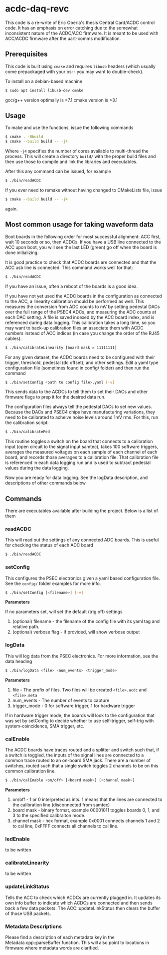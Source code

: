 # acdc-daq-revc
This code is a re-write of Eric Oberla's thesis Central Card/ACDC control code. It has an emphasis on error catching due to the somewhat inconsistent nature of the ACDC/ACC firmware. It is meant to be used with ACC/ACDC firmware after the uart-comms modification. 

## Prerequisites
This code is built using `cmake` and requires `libusb` headers (which usually come prepackaged with your os-- you may want to double-check).

To install on a debian-based machine

```bash
$ sudo apt install libusb-dev cmake
```

gcc/g++ version optimally is >7.1 
cmake version is >3.1

## Usage

To make and use the functions, issue the following commands
```bash
$ cmake . -Bbuild
$ cmake --build build -- -j4
```

Where `-j4` specifies the number of cores available to multi-thread the process. This will create a directory `build/` 
with the proper build files and then use those to compile and link the libraries and executables.

After this any command can be issued, for example

```bash
$ ./bin/readACDC
```

If you ever need to remake without having changed to CMakeLists file, issue
```bash
$ cmake --build build -- -j4
```
again.

## Most common usage for taking waveform data

Boot boards in the following order for most successful alignment:
ACC first, wait 10 seconds or so, then ACDCs. If you have a USB line
connected to the ACC upon boot, you will see the last LED (green) go
off when the board is done initializing. 

It is good practice to check that ACDC boards are connected
and that the ACC usb line is connected. This command works well for that:
```bash
$ ./bin/readACDC
```

If you have an issue, often a reboot of the boards is a good idea. 

If you have not yet used the ACDC boards in the configuration as connected
to the ACC, a linearity calibration should be performed as well. This measures
the conversion from ADC counts to mV by setting pedestal DACs over the full range
of the PSEC4 ADCs, and measuring the ADC counts at each DAC setting. A file is saved
indexed by the ACC board index, and is referenced during data logging. This calibration
takes a long time, so you may want to back-up calibration files an associate them with
ACDC numbers instead of ACC indices (in case you change the order of the RJ45 cables). 

```bash
$ ./bin/calibrateLinearity [board mask = 11111111]
```

For any given dataset, the ACDC boards need to be configured with
their trigger, threshold, pedestal (dc offset), and other settings. 
Edit a yaml type configuration file (sometimes found in config/ folder)
and then run the command

```bash
$ ./bin/setConfig <path to config file>.yaml [-v]
```

This sends data to the ACDCs to tell them to set their DACs and other
firmware flags to prep it for the desired data run. 

The configuration files always tell the pedestal DACs to set new values. 
Because the DACs and PSEC4 chips have manufacturing variations, they
need to be calibrated to acheive noise levels around 1mV rms. For this, run
the calibration script:

```bash
$ ./bin/calibratePed
```

This routine toggles a switch on the board that connects to a calibration
input (open circuit to the signal input samtec), takes 100 software triggers,
averages the measured voltages on each sample of each channel of each board, 
and records those averages to a calibration file. That calibration file
is referenced in each data logging run and is used to subtract pedestal values
during the data logging. 

Now you are ready for data logging. See the logData description, and descriptions
of other commands below. 

## Commands

There are executables available after building the project. Below is a list of them

### readACDC
This will read out the settings of any connected ADC boards. This is useful for checking the status of each ADC board
```bash
$ ./bin/readACDC
```

### setConfig
This configures the PSEC electronics given a yaml based configuration file. 
See the `config/` folder examples for more info.

```bash
$ ./bin/setConfig [<filename>] [-v] 
```

**Parameters**

If no parameters set, will set the default (trig off) settings 

1. (optional) filename - the filename of the config file with its yaml tag and relative path. 
2. (optional) verbose flag - if provided, will show verbose output

### logData
This will log data from the PSEC electronics. For more information, see the data heading
```bash
$ ./bin/logData <file> <num_events> <trigger_mode>
```
**Parameters**
1. file - The prefix of files. Two files will be created `<file>.acdc` and `<file>.meta`
2. num_events - The number of events to capture
3. trigger_mode - 0 for software trigger, 1 for hardware trigger

If in hardware trigger mode, the boards will look to the configuration that was set by
setConfig to decide whether to use self-trigger, self-trig with system-coincidence, SMA
trigger, etc. 

### calEnable
The ACDC boards have traces routed and a splitter and switch such that, 
if a switch is toggled, the inputs of the signal lines are connected to 
a common trace routed to an on-board SMA jack. There are a number of switches, 
routed such that a single switch toggles 2 channels to be on this common calibration line. 

```bash
$ ./bin/calEnable <on/off> [<board mask>] [<channel mask>]
```
**Parameters**
1. on/off - 1 or 0 interpreted as ints. 1 means that the lines are connected to the calibration line (disconnected from samtec)
2. board mask - binary format, example 00001011 toggles boards 0, 1, and 3 to the specified calibraiton mode. 
3. channel mask - hex format, example 0x0001 connects channels 1 and 2 to cal line, 0xFFFF connects all channels to cal line. 

### ledEnable
to be written

### calibrateLinearity
to be written

### updateLinkStatus
Tells the ACC to check which ACDCs are currently plugged in. It updates its own info buffer to indicate which ACDCs are connected and then sends back a few data packets. The ACC::updateLinkStatus then clears the buffer of those USB packets.

### Metadata Descriptions
Please find a description of each metadata key in the Metadata.cpp::parseBuffer function. This will also point to locations in firmware where metadata words are clarified. 